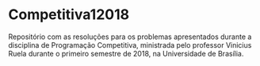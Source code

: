 # Competitiva12018
Repositório com as resoluções para os problemas apresentados durante a disciplina de Programação Competitiva, ministrada pelo professor Vinicius Ruela durante o primeiro semestre de 2018, na Universidade de Brasília.
